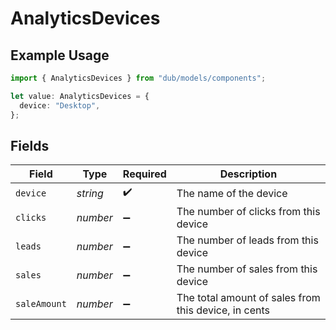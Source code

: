 # AnalyticsDevices

## Example Usage

```typescript
import { AnalyticsDevices } from "dub/models/components";

let value: AnalyticsDevices = {
  device: "Desktop",
};
```

## Fields

| Field                                                | Type                                                 | Required                                             | Description                                          |
| ---------------------------------------------------- | ---------------------------------------------------- | ---------------------------------------------------- | ---------------------------------------------------- |
| `device`                                             | *string*                                             | :heavy_check_mark:                                   | The name of the device                               |
| `clicks`                                             | *number*                                             | :heavy_minus_sign:                                   | The number of clicks from this device                |
| `leads`                                              | *number*                                             | :heavy_minus_sign:                                   | The number of leads from this device                 |
| `sales`                                              | *number*                                             | :heavy_minus_sign:                                   | The number of sales from this device                 |
| `saleAmount`                                         | *number*                                             | :heavy_minus_sign:                                   | The total amount of sales from this device, in cents |